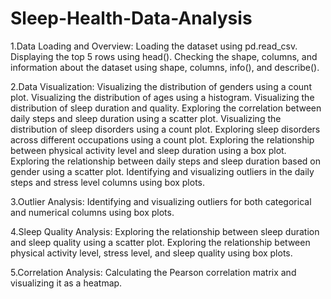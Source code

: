 # Sleep-Health-Data-Analysis

1.Data Loading and Overview:
  Loading the dataset using pd.read_csv.
  Displaying the top 5 rows using head().
  Checking the shape, columns, and information about the dataset using shape, columns, info(), and describe().

2.Data Visualization:
  Visualizing the distribution of genders using a count plot.
  Visualizing the distribution of ages using a histogram.
  Visualizing the distribution of sleep duration and quality.
  Exploring the correlation between daily steps and sleep duration using a scatter plot.
  Visualizing the distribution of sleep disorders using a count plot.
  Exploring sleep disorders across different occupations using a count plot.
  Exploring the relationship between physical activity level and sleep duration using a box plot.
  Exploring the relationship between daily steps and sleep duration based on gender using a scatter plot.
  Identifying and visualizing outliers in the daily steps and stress level columns using box plots.

3.Outlier Analysis:
  Identifying and visualizing outliers for both categorical and numerical columns using box plots.

4.Sleep Quality Analysis:
  Exploring the relationship between sleep duration and sleep quality using a scatter plot.
  Exploring the relationship between physical activity level, stress level, and sleep quality using box plots.
  
5.Correlation Analysis:
  Calculating the Pearson correlation matrix and visualizing it as a heatmap.
  
